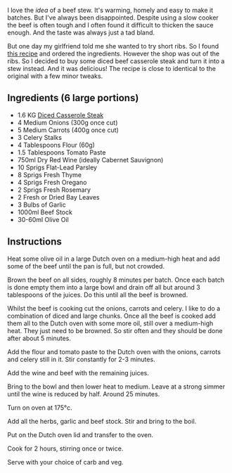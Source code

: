 I love the *idea* of a beef stew. It's warming, homely and easy to make it batches. But I've always been disappointed. Despite using a slow cooker the beef is often tough and I often found it difficult to thicken the sauce enough. And the taste was always just a tad bland.

But one day my girlfriend told me she wanted to try short ribs. So I found [this recipe](https://www.bonappetit.com/recipe/red-wine-braised-short-ribs) and ordered the ingredients. However the shop was out of the ribs. So I decided to buy some diced beef casserole steak and turn it into a stew instead. And it was delicious! The recipe is close to identical to the original with a few minor tweaks.

## Ingredients (6 large portions)

- 1.6 KG [Diced Casserole Steak](https://www.waitrose.com/ecom/products/duchy-organic-british-beef-diced-casserole-steak/810648-754863-754864)
- 4 Medium Onions (300g once cut)
- 5 Medium Carrots (400g once cut)
- 3 Celery Stalks
- 4 Tablespoons Flour (60g)
- 1.5 Tablespoons Tomato Paste
- 750ml Dry Red Wine (ideally Cabernet Sauvignon)
- 10 Sprigs Flat-Lead Parsley
- 8 Sprigs Fresh Thyme
- 4 Sprigs Fresh Oregano
- 2 Sprigs Fresh Rosemary
- 2 Fresh or Dried Bay Leaves
- 3 Bulbs of Garlic
- 1000ml Beef Stock
- 30-60ml Olive Oil

## Instructions

Heat some olive oil in a large Dutch oven on a medium-high heat and add some of the beef until the pan is full, but not crowded.

Brown the beef on all sides, roughly 8 minutes per batch. Once each batch is done empty them into a large bowl and drain off all but around 3 tablespoons of the juices. Do this until all the beef is browned.

Whilst the beef is cooking cut the onions, carrots and celery. I like to do a combination of diced and large chunks. Once all the beef is cooked add them all to the Dutch oven with some more oil, still over a medium-high heat. They just need to be browned. So stir often and they should be done after about 5 minutes.

Add the flour and tomato paste to the Dutch oven with the onions, carrots and celery still in it. Stir constantly for 2-3 minutes.

Add the wine and beef with the remaining juices.

Bring to the bowl and then lower heat to medium. Leave at a strong simmer until the wine is reduced by half. Around 25 minutes.

Turn on oven at 175°c.

Add all the herbs, garlic and beef stock. Stir and bring to the boil.

Put on the Dutch oven lid and transfer to the oven.

Cook for 2 hours, stirring once or twice.

Serve with your choice of carb and veg.